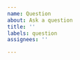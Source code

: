 ```yaml
---
name: Question
about: Ask a question
title: ''
labels: question
assignees: ''

---
```


<!--
NOTE: When talking about scrolling up or down, use the same meaning that Emacs uses in its scroll-up and scroll-down commands. Scrolling up means the text goes up, not the view of the window.
-->
